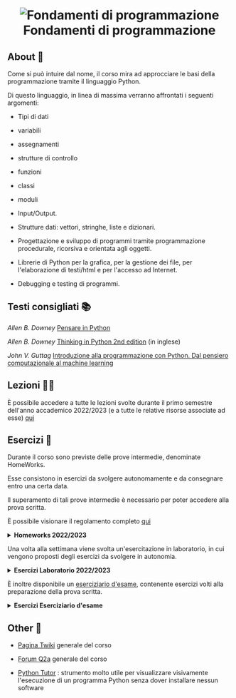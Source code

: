 # <p align=center> ![Fondamenti di programmazione](https://www.python.org/static/community_logos/python-logo-generic.svg) <br> Fondamenti di programmazione </p>

## About 🔎

Come si può intuire dal nome, il corso mira ad approcciare le basi della programmazione tramite il linguaggio Python.

Di questo linguaggio, in linea di massima verranno affrontati i seguenti argomenti:

- Tipi di dati

- variabili

- assegnamenti

- strutture di controllo

- funzioni

- classi

- moduli

- Input/Output. 

- Strutture dati: vettori, stringhe, liste e dizionari.

- Progettazione e sviluppo di programmi tramite programmazione procedurale, ricorsiva e orientata agli oggetti.

- Librerie di Python per la grafica, per la gestione dei file, per l'elaborazione di testi/html e per l'accesso ad Internet.

- Debugging e testing di programmi.

## Testi consigliati 📚

*Allen B. Downey* [Pensare in Python](https://github.com/AllenDowney/ThinkPythonItalian/raw/master/thinkpython_italian.pdf)

*Allen B. Downey* [Thinking in Python 2nd edition](https://greenteapress.com/wp/think-python-2e/) (in inglese)

*John V. Guttag* [Introduzione alla programmazione con Python. Dal pensiero computazionale al machine learning](https://www.egeaonline.it/ita/catalogo/risultato-ricerca.aspx?Testo=guttag)


## Lezioni 👨‍🏫

È possibile accedere a tutte le lezioni svolte durante il primo semestre dell'anno accademico 2022/2023 (e a tutte le relative risorse associate ad esse) [qui](https://twiki.di.uniroma1.it/twiki/view/Programmazione1/AA22_23/DiarioDelleLezioni-CanaleAL)

## Esercizi 📝

Durante il corso sono previste delle prove intermedie, denominate HomeWorks.

Esse consistono in esercizi da svolgere autonomamente e da consegnare entro una certa data.

Il superamento di tali prove intermedie è necessario per poter accedere alla prova scritta.

È possibile visionare il regolamento completo [qui](https://q2a.di.uniroma1.it/regole-fp-22-23)
> 
<details closed>
    <summary> <strong> Homeworks 2022/2023 </strong> </summary>

- <details closed>
    <summary> Homework 2 </summary>

    - [program.py](https://github.com/FedVlogger17/Uni-Notes/blob/main/Primo%20Anno/Primo%20Semestre/Fondamenti%20di%20programmazione/HomeWorks%202022-2023/HomeWork_2/program01.py)
    - [Descrizione Algoritmo](https://github.com/FedVlogger17/Uni-Notes/blob/main/Primo%20Anno/Primo%20Semestre/Fondamenti%20di%20programmazione/HomeWorks%202022-2023/HomeWork_2/algoritmo.txt)

    </details>

- <details closed>
    <summary> Homework 4 </summary>

    - [program.py](https://github.com/FedVlogger17/Uni-Notes/blob/main/Primo%20Anno/Primo%20Semestre/Fondamenti%20di%20programmazione/HomeWorks%202022-2023/HomeWork_4/program01.py)
    - [Descrizione Algoritmo](https://github.com/FedVlogger17/Uni-Notes/blob/main/Primo%20Anno/Primo%20Semestre/Fondamenti%20di%20programmazione/HomeWorks%202022-2023/HomeWork_4/algorithm.txt)

    </details>

- <details closed>
    <summary> Homework 6 </summary>

    - [program.py](https://github.com/FedVlogger17/Uni-Notes/blob/main/Primo%20Anno/Primo%20Semestre/Fondamenti%20di%20programmazione/HomeWorks%202022-2023/HomeWork_6/program01.py)
    - [Descrizione Algoritmo](https://github.com/FedVlogger17/Uni-Notes/blob/main/Primo%20Anno/Primo%20Semestre/Fondamenti%20di%20programmazione/HomeWorks%202022-2023/HomeWork_6/algorithm.txt)

    </details>

- <details closed>
    <summary> Homework 8 </summary>

    - [program.py](https://github.com/FedVlogger17/Uni-Notes/blob/main/Primo%20Anno/Primo%20Semestre/Fondamenti%20di%20programmazione/HomeWorks%202022-2023/Homework_8/program01.py)
    - [Descrizione Algoritmo](https://github.com/FedVlogger17/Uni-Notes/blob/main/Primo%20Anno/Primo%20Semestre/Fondamenti%20di%20programmazione/HomeWorks%202022-2023/Homework_8/algorithm.txt)

    </details>

</details>

Una volta alla settimana viene svolta un'esercitazione in laboratorio, in cui vengono proposti degli esercizi da svolgere in autonomia.

<details closed>
    <summary> <strong> Esercizi Laboratorio 2022/2023 </strong></summary>

- [5 Ottobre 2022](https://github.com/FedVlogger17/Uni-Notes/blob/main/Primo%20Anno/Primo%20Semestre/Fondamenti%20di%20programmazione/Esercizi%20Laboratorio/Esercizi%205%20Ottobre%202022.py)

- [12 Ottobre 2022](https://github.com/FedVlogger17/Uni-Notes/blob/main/Primo%20Anno/Primo%20Semestre/Fondamenti%20di%20programmazione/Esercizi%20Laboratorio/Esercizi%2012%20Ottobre%202022.py)

- [18 Ottobre 2022](https://github.com/FedVlogger17/Uni-Notes/blob/main/Primo%20Anno/Primo%20Semestre/Fondamenti%20di%20programmazione/Esercizi%20Laboratorio/Esercizi%2018%20Ottobre%202022.py)

- [26 Ottobre 2022](https://github.com/FedVlogger17/Uni-Notes/blob/main/Primo%20Anno/Primo%20Semestre/Fondamenti%20di%20programmazione/Esercizi%20Laboratorio/Esercizi%2026%20Ottobre%202022.py)

- [2 Novembre 2022](https://github.com/FedVlogger17/Uni-Notes/blob/main/Primo%20Anno/Primo%20Semestre/Fondamenti%20di%20programmazione/Esercizi%20Laboratorio/Esercizi%202%20Novembre%202022.py)

- [9 Novembre 2022](https://github.com/FedVlogger17/Uni-Notes/blob/main/Primo%20Anno/Primo%20Semestre/Fondamenti%20di%20programmazione/Esercizi%20Laboratorio/Esercizi%209%20Novembre%202022/Esercizi%209%20Novembre%202022.py)

- [16 Novembre 2022](https://github.com/FedVlogger17/Uni-Notes/blob/main/Primo%20Anno/Primo%20Semestre/Fondamenti%20di%20programmazione/Esercizi%20Laboratorio/Esercizi%2016%20Novembre%202022/esercizi08.py)

</details>

È inoltre disponibile un [eserciziario d'esame](https://q2a.di.uniroma1.it/assets/eserciziario-python/it/script/), contenente esercizi volti alla preparazione della prova scritta.
<details closed>
    <summary> <strong> Esercizi Eserciziario d'esame </strong> </summary>

- [Simulazione d'esame 20 Dicembre 2022](https://github.com/FedVlogger17/Uni-Notes/blob/main/Primo%20Anno/Primo%20Semestre/Fondamenti%20di%20programmazione/Esercizi%20Esame/Simulazione%20Esame%2020%20Dicembre%202022/program.py)

- <details closed>
    <summary> Esercizio 26 </summary>

    - [Program.py](https://github.com/FedVlogger17/Uni-Notes/blob/main/Primo%20Anno/Primo%20Semestre/Fondamenti%20di%20programmazione/Esercizi%20preparazione%20Esame/26/program.py)

    </details>

- <details closed>
    <summary> Esercizio 27 </summary>

    - [Program.py](https://github.com/FedVlogger17/Uni-Notes/blob/main/Primo%20Anno/Primo%20Semestre/Fondamenti%20di%20programmazione/Esercizi%20preparazione%20Esame/27/program.py)

    </details>

- <details closed>
    <summary> Esercizio 28 </summary>

    - [Program.py](https://github.com/FedVlogger17/Uni-Notes/blob/main/Primo%20Anno/Primo%20Semestre/Fondamenti%20di%20programmazione/Esercizi%20preparazione%20Esame/28/program.py)

    </details>

- <details closed>
    <summary> Esercizio 30 </summary>

    - [Program.py](https://github.com/FedVlogger17/Uni-Notes/blob/main/Primo%20Anno/Primo%20Semestre/Fondamenti%20di%20programmazione/Esercizi%20preparazione%20Esame/30/program.py)

    </details>

- <details closed>

    <summary> Esercizio 48 </summary>

    - [Program.py](https://github.com/FedVlogger17/Uni-Notes/blob/main/Primo%20Anno/Primo%20Semestre/Fondamenti%20di%20programmazioneEsercizi%20preparazione%20Esame/48/program.py)

    </details>

- <details closed>
    <summary> Esercizio 66 </summary>

    - [Program.py](https://github.com/FedVlogger17/Uni-Notes/blob/main/Primo%20Anno/Primo%20Semestre/Fondamenti%20di%20programmazione/Esercizi%20preparazione%20Esame/66/program.py)

    </details>

- <details closed>
    <summary> Esercizio 67 </summary>

    - [Program.py](https://github.com/FedVlogger17/Uni-Notes/blob/main/Primo%20Anno/Primo%20Semestre/Fondamenti%20di%20programmazione/Esercizi%20preparazione%20Esame/67/program.py)

    </details>

- <details closed>
    <summary> Esercizio 79 </summary>

    - [Program.py](https://github.com/FedVlogger17/Uni-Notes/blob/main/Primo%20Anno/Primo%20Semestre/Fondamenti%20di%20programmazione/Esercizi%20preparazione%20Esame/79/program.py)

    </details>

- <details closed>
    <summary> Esercizio 80 </summary>

    - [Program.py](https://github.com/FedVlogger17/Uni-Notes/blob/main/Primo%20Anno/Primo%20Semestre/Fondamenti%20di%20programmazione/Esercizi%20preparazione%20Esame/80/program.py)

    </details>

</details>

## Other 🔗

- [Pagina Twiki](https://twiki.di.uniroma1.it/twiki/view/Programmazione1/AA22_23/WebHome) generale del corso

- [Forum Q2a](https://q2a.di.uniroma1.it/) generale del corso

- [Python Tutor](http://pythontutor.com/) : strumento molto utile per visualizzare visivamente l'esecuzione di un programma Python senza dover installare nessun software
